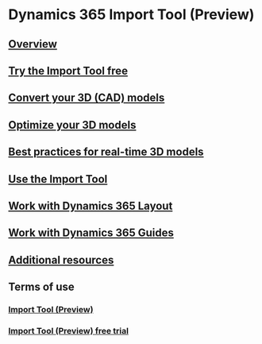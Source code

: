 # Dynamics 365 Import Tool (Preview)
## [Overview](index.md)
## [Try the Import Tool free](try-import-tool-free.md)
## [Convert your 3D (CAD) models](convert-models.md)
## [Optimize your 3D models](optimize-models.md)
## [Best practices for real-time 3D models](best-practices.md)
## [Use the Import Tool](import-tool.md)
## [Work with Dynamics 365 Layout](layout.md)
## [Work with Dynamics 365 Guides](guides.md)
## [Additional resources](additional-resources.md)
## Terms of use
### [Import Tool (Preview)](../legal/import-tool-license-terms.md)
### [Import Tool (Preview) free trial](../legal/import-tool-free-trial.md)
